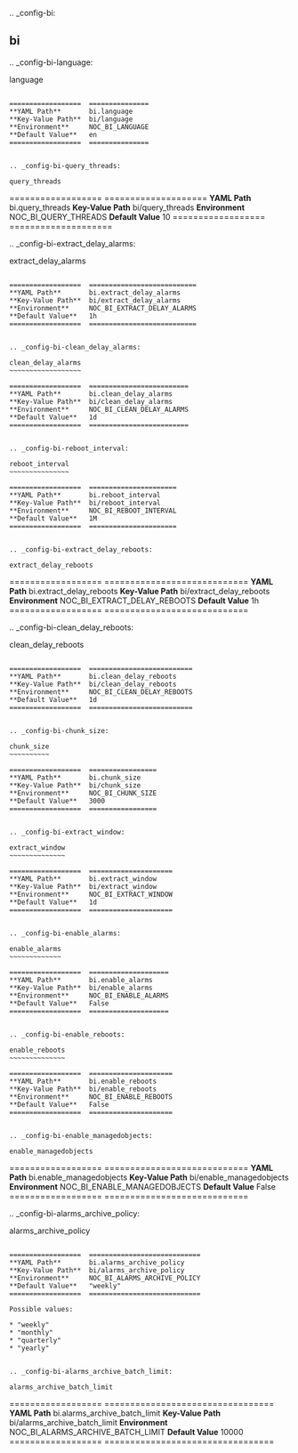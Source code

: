 .. _config-bi:

bi
--


.. _config-bi-language:

language
~~~~~~~~

==================  ===============
**YAML Path**       bi.language
**Key-Value Path**  bi/language
**Environment**     NOC_BI_LANGUAGE
**Default Value**   en
==================  ===============


.. _config-bi-query_threads:

query_threads
~~~~~~~~~~~~~

==================  ====================
**YAML Path**       bi.query_threads
**Key-Value Path**  bi/query_threads
**Environment**     NOC_BI_QUERY_THREADS
**Default Value**   10
==================  ====================


.. _config-bi-extract_delay_alarms:

extract_delay_alarms
~~~~~~~~~~~~~~~~~~~~

==================  ===========================
**YAML Path**       bi.extract_delay_alarms
**Key-Value Path**  bi/extract_delay_alarms
**Environment**     NOC_BI_EXTRACT_DELAY_ALARMS
**Default Value**   1h
==================  ===========================


.. _config-bi-clean_delay_alarms:

clean_delay_alarms
~~~~~~~~~~~~~~~~~~

==================  =========================
**YAML Path**       bi.clean_delay_alarms
**Key-Value Path**  bi/clean_delay_alarms
**Environment**     NOC_BI_CLEAN_DELAY_ALARMS
**Default Value**   1d
==================  =========================


.. _config-bi-reboot_interval:

reboot_interval
~~~~~~~~~~~~~~~

==================  ======================
**YAML Path**       bi.reboot_interval
**Key-Value Path**  bi/reboot_interval
**Environment**     NOC_BI_REBOOT_INTERVAL
**Default Value**   1M
==================  ======================


.. _config-bi-extract_delay_reboots:

extract_delay_reboots
~~~~~~~~~~~~~~~~~~~~~

==================  ============================
**YAML Path**       bi.extract_delay_reboots
**Key-Value Path**  bi/extract_delay_reboots
**Environment**     NOC_BI_EXTRACT_DELAY_REBOOTS
**Default Value**   1h
==================  ============================


.. _config-bi-clean_delay_reboots:

clean_delay_reboots
~~~~~~~~~~~~~~~~~~~

==================  ==========================
**YAML Path**       bi.clean_delay_reboots
**Key-Value Path**  bi/clean_delay_reboots
**Environment**     NOC_BI_CLEAN_DELAY_REBOOTS
**Default Value**   1d
==================  ==========================


.. _config-bi-chunk_size:

chunk_size
~~~~~~~~~~

==================  =================
**YAML Path**       bi.chunk_size
**Key-Value Path**  bi/chunk_size
**Environment**     NOC_BI_CHUNK_SIZE
**Default Value**   3000
==================  =================


.. _config-bi-extract_window:

extract_window
~~~~~~~~~~~~~~

==================  =====================
**YAML Path**       bi.extract_window
**Key-Value Path**  bi/extract_window
**Environment**     NOC_BI_EXTRACT_WINDOW
**Default Value**   1d
==================  =====================


.. _config-bi-enable_alarms:

enable_alarms
~~~~~~~~~~~~~

==================  ====================
**YAML Path**       bi.enable_alarms
**Key-Value Path**  bi/enable_alarms
**Environment**     NOC_BI_ENABLE_ALARMS
**Default Value**   False
==================  ====================


.. _config-bi-enable_reboots:

enable_reboots
~~~~~~~~~~~~~~

==================  =====================
**YAML Path**       bi.enable_reboots
**Key-Value Path**  bi/enable_reboots
**Environment**     NOC_BI_ENABLE_REBOOTS
**Default Value**   False
==================  =====================


.. _config-bi-enable_managedobjects:

enable_managedobjects
~~~~~~~~~~~~~~~~~~~~~

==================  ============================
**YAML Path**       bi.enable_managedobjects
**Key-Value Path**  bi/enable_managedobjects
**Environment**     NOC_BI_ENABLE_MANAGEDOBJECTS
**Default Value**   False
==================  ============================


.. _config-bi-alarms_archive_policy:

alarms_archive_policy
~~~~~~~~~~~~~~~~~~~~~

==================  ============================
**YAML Path**       bi.alarms_archive_policy
**Key-Value Path**  bi/alarms_archive_policy
**Environment**     NOC_BI_ALARMS_ARCHIVE_POLICY
**Default Value**   "weekly"
==================  ============================

Possible values:

* "weekly"
* "monthly"
* "quarterly"
* "yearly"


.. _config-bi-alarms_archive_batch_limit:

alarms_archive_batch_limit
~~~~~~~~~~~~~~~~~~~~~~~~~~

==================  =================================
**YAML Path**       bi.alarms_archive_batch_limit
**Key-Value Path**  bi/alarms_archive_batch_limit
**Environment**     NOC_BI_ALARMS_ARCHIVE_BATCH_LIMIT
**Default Value**   10000
==================  =================================


